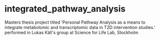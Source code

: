 # integrated_pathway_analysis
Masters thesis project titled 'Personal Pathway Analysis as a means to integrate metabolomic and transcriptomic data in T2D intervention studies.' performed in Lukas Käll's group at Science for Life Lab, Stockholm
